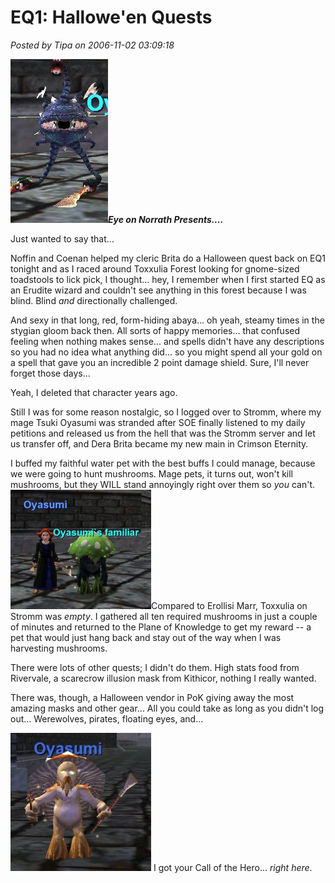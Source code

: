 # EQ1: Hallowe'en Quests

*Posted by Tipa on 2006-11-02 03:09:18*

![Eyyyyyyyye](../uploads/2006/11/eye.jpg)***Eye on Norrath Presents....***

Just wanted to say that...

Noffin and Coenan helped my cleric Brita do a Halloween quest back on EQ1 tonight and as I raced around Toxxulia Forest looking for gnome-sized toadstools to lick pick, I thought... hey, I remember when I first started EQ as an Erudite wizard and couldn't see anything in this forest because I was blind. Blind *and* directionally challenged.

And sexy in that long, red, form-hiding abaya... oh yeah, steamy times in the stygian gloom back then. All sorts of happy memories... that confused feeling when nothing makes sense... and spells didn't have any descriptions so you had no idea what anything did... so you might spend all your gold on a spell that gave you an incredible 2 point damage shield. Sure, I'll never forget those days...

Yeah, I deleted that character years ago.

Still I was for some reason nostalgic, so I logged over to Stromm, where my mage Tsuki Oyasumi was stranded after SOE finally listened to my daily petitions and released us from the hell that was the Stromm server and let us transfer off, and Dera Brita became my new main in Crimson Eternity.

I buffed my faithful water pet with the best buffs I could manage, because we were going to hunt mushrooms. Mage pets, it turns out, won't kill mushrooms, but they WILL stand annoyingly right over them so *you* can't.
![Shrooooom!!! Pet!!!!!](../uploads/2006/11/pet.jpg)Compared to Erollisi Marr, Toxxulia on Stromm was *empty*. I gathered all ten required mushrooms in just a couple of minutes and returned to the Plane of Knowledge to get my reward -- a pet that would just hang back and stay out of the way when I was harvesting mushrooms.

There were lots of other quests; I didn't do them. High stats food from Rivervale, a scarecrow illusion mask from Kithicor, nothing I really wanted.

There was, though, a Halloween vendor in PoK giving away the most amazing masks and other gear... All you could take as long as you didn't log out... Werewolves, pirates, floating eyes, and...

![Shroooooom!!!!](../uploads/2006/11/mushroom.jpg) I got your Call of the Hero... *right here*.
